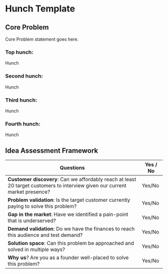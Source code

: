 # Hunch Template

## Core Problem

Core Problem statement goes here.

### Top hunch:

Hunch

### Second hunch:

Hunch

### Third hunch:

Hunch

### Fourth hunch:

Hunch

## Idea Assessment Framework

| Questions                                                                                                                    | Yes / No |
|------------------------------------------------------------------------------------------------------------------------------|----------|
| **Customer discovery**: Can we affordably reach at least 20 target customers to interview given our current market presence? | Yes/No   |
| **Problem validation**: Is the target customer currently paying to solve this problem?                                       | Yes/No   |
| **Gap in the market**: Have we identified a pain-point that is underserved?                                                  | Yes/No   |
| **Demand validation**: Do we have the finances to reach this audience and test demand?                                       | Yes/No   |
| **Solution space**: Can this problem be approached and solved in multiple ways?                                              | Yes/No   |
| **Why us**? Are you as a founder well-placed to solve this problem?                                                          | Yes/No   |